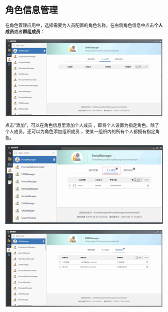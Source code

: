 # 角色信息管理

在角色管理应用中，选择需要为人员配置的角色名称，在右侧角色信息中点击**个人成员**或者**群组成员**：

![](../../../.gitbook/assets/image%20%28128%29.png)


点击“添加”，可以在角色信息里添加个人成员 ，即将个人设置为指定角色。除了个人成员，还可以为角色添加组织成员 ，使某一组织内的所有个人都拥有指定角色。

![&#x4E2A;&#x4EBA;&#x6210;&#x5458;](../../../.gitbook/assets/image%20%2887%29.png)

![&#x7FA4;&#x7EC4;&#x6210;&#x5458;](../../../.gitbook/assets/image%20%2871%29.png)

